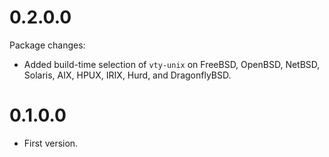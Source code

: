 0.2.0.0
=======

Package changes:
* Added build-time selection of `vty-unix` on FreeBSD, OpenBSD, NetBSD,
  Solaris, AIX, HPUX, IRIX, Hurd, and DragonflyBSD.

0.1.0.0
=======

* First version.
